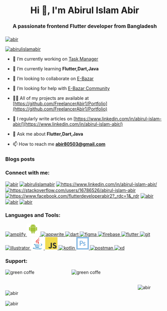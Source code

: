 
<h1 align="center">Hi 👋, I'm Abirul Islam Abir</h1>
<h3 align="center">A passionate frontend Flutter developer from Bangladesh</h3> 
  <h3 <img align="center" alt="Coding" width="400" src="https://cdn.dribbble.com/users/1162077/screenshots/3848914/programmer.gif"> </h3> 
 
<p align="left"> <a href="https://github.com/ryo-ma/github-profile-trophy"><img src="https://github-profile-trophy.vercel.app/?username=abir" alt="abir" /></a> </p>

<p align="left"> <a href="https://twitter.com/abirulislamabir" target="blank"><img src="https://img.shields.io/twitter/follow/abirulislamabir?logo=twitter&style=for-the-badge" alt="abirulislamabir" /></a> </p>

- 🔭 I’m currently working on [Task Manager](https://github.com/FreelancerAbir1/Task-Manager-Using-Getx)

- 🌱 I’m currently learning **Flutter,Dart,Java**

- 👯 I’m looking to collaborate on [E-Bazar](https://github.com/FreelancerAbir1/E-Bazar)

- 🤝 I’m looking for help with [E-Bazar Community](https://github.com/FreelancerAbir1/E-Bazar)

- 👨‍💻 All of my projects are available at [https://github.com/FreelancerAbir1/Portfolio](https://github.com/FreelancerAbir1/Portfolio)

- 📝 I regularly write articles on [https://www.linkedin.com/in/abirul-islam-abir/](https://www.linkedin.com/in/abirul-islam-abir/)

- 💬 Ask me about **Flutter,Dart,Java**

- 📫 How to reach me **abir80503@gmail.com**

### Blogs posts
<!-- BLOG-POST-LIST:START -->
<!-- BLOG-POST-LIST:END -->

<h3 align="left">Connect with me:</h3>
<p align="left">
<a href="https://dev.to/abir" target="blank"><img align="center" src="https://raw.githubusercontent.com/rahuldkjain/github-profile-readme-generator/master/src/images/icons/Social/devto.svg" alt="abir" height="30" width="40" /></a>
<a href="https://twitter.com/abirulislamabir" target="blank"><img align="center" src="https://raw.githubusercontent.com/rahuldkjain/github-profile-readme-generator/master/src/images/icons/Social/twitter.svg" alt="abirulislamabir" height="30" width="40" /></a>
<a href="https://linkedin.com/in/https://www.linkedin.com/in/abirul-islam-abir/" target="blank"><img align="center" src="https://raw.githubusercontent.com/rahuldkjain/github-profile-readme-generator/master/src/images/icons/Social/linked-in-alt.svg" alt="https://www.linkedin.com/in/abirul-islam-abir/" height="30" width="40" /></a>
<a href="https://stackoverflow.com/users/https://stackoverflow.com/users/16786526/abirul-islam-abir" target="blank"><img align="center" src="https://raw.githubusercontent.com/rahuldkjain/github-profile-readme-generator/master/src/images/icons/Social/stack-overflow.svg" alt="https://stackoverflow.com/users/16786526/abirul-islam-abir" height="30" width="40" /></a>
<a href="https://fb.com/https://www.facebook.com/flutterdeveloperabir2?_rdc=1&_rdr" target="blank"><img align="center" src="https://raw.githubusercontent.com/rahuldkjain/github-profile-readme-generator/master/src/images/icons/Social/facebook.svg" alt="https://www.facebook.com/flutterdeveloperabir2?_rdc=1&_rdr" height="30" width="40" /></a>
<a href="https://dribbble.com/abir" target="blank"><img align="center" src="https://raw.githubusercontent.com/rahuldkjain/github-profile-readme-generator/master/src/images/icons/Social/dribbble.svg" alt="abir" height="30" width="40" /></a>
<a href="https://hashnode.com/abir" target="blank"><img align="center" src="https://raw.githubusercontent.com/rahuldkjain/github-profile-readme-generator/master/src/images/icons/Social/hashnode.svg" alt="abir" height="30" width="40" /></a>
<a href="https://www.hackerrank.com/abir" target="blank"><img align="center" src="https://raw.githubusercontent.com/rahuldkjain/github-profile-readme-generator/master/src/images/icons/Social/hackerrank.svg" alt="abir" height="30" width="40" /></a>
</p>

<h3 align="left">Languages and Tools:</h3>
<p align="left"> <a href="https://aws.amazon.com/amplify/" target="_blank" rel="noreferrer"> <img src="https://docs.amplify.aws/assets/logo-dark.svg" alt="amplify" width="40" height="40"/> </a> <a href="https://developer.android.com" target="_blank" rel="noreferrer"> <img src="https://raw.githubusercontent.com/devicons/devicon/master/icons/android/android-original-wordmark.svg" alt="android" width="40" height="40"/> </a> <a href="https://appwrite.io" target="_blank" rel="noreferrer"> <img src="https://www.vectorlogo.zone/logos/appwriteio/appwriteio-icon.svg" alt="appwrite" width="40" height="40"/> </a> <a href="https://dart.dev" target="_blank" rel="noreferrer"> <img src="https://www.vectorlogo.zone/logos/dartlang/dartlang-icon.svg" alt="dart" width="40" height="40"/> </a> <a href="https://www.figma.com/" target="_blank" rel="noreferrer"> <img src="https://www.vectorlogo.zone/logos/figma/figma-icon.svg" alt="figma" width="40" height="40"/> </a> <a href="https://firebase.google.com/" target="_blank" rel="noreferrer"> <img src="https://www.vectorlogo.zone/logos/firebase/firebase-icon.svg" alt="firebase" width="40" height="40"/> </a> <a href="https://flutter.dev" target="_blank" rel="noreferrer"> <img src="https://www.vectorlogo.zone/logos/flutterio/flutterio-icon.svg" alt="flutter" width="40" height="40"/> </a> <a href="https://git-scm.com/" target="_blank" rel="noreferrer"> <img src="https://www.vectorlogo.zone/logos/git-scm/git-scm-icon.svg" alt="git" width="40" height="40"/> </a> <a href="https://www.adobe.com/in/products/illustrator.html" target="_blank" rel="noreferrer"> <img src="https://www.vectorlogo.zone/logos/adobe_illustrator/adobe_illustrator-icon.svg" alt="illustrator" width="40" height="40"/> </a> <a href="https://www.java.com" target="_blank" rel="noreferrer"> <img src="https://raw.githubusercontent.com/devicons/devicon/master/icons/java/java-original.svg" alt="java" width="40" height="40"/> </a> <a href="https://developer.mozilla.org/en-US/docs/Web/JavaScript" target="_blank" rel="noreferrer"> <img src="https://raw.githubusercontent.com/devicons/devicon/master/icons/javascript/javascript-original.svg" alt="javascript" width="40" height="40"/> </a> <a href="https://kotlinlang.org" target="_blank" rel="noreferrer"> <img src="https://www.vectorlogo.zone/logos/kotlinlang/kotlinlang-icon.svg" alt="kotlin" width="40" height="40"/> </a> <a href="https://www.photoshop.com/en" target="_blank" rel="noreferrer"> <img src="https://raw.githubusercontent.com/devicons/devicon/master/icons/photoshop/photoshop-line.svg" alt="photoshop" width="40" height="40"/> </a> <a href="https://postman.com" target="_blank" rel="noreferrer"> <img src="https://www.vectorlogo.zone/logos/getpostman/getpostman-icon.svg" alt="postman" width="40" height="40"/> </a> <a href="https://www.adobe.com/products/xd.html" target="_blank" rel="noreferrer"> <img src="https://cdn.worldvectorlogo.com/logos/adobe-xd.svg" alt="xd" width="40" height="40"/> </a> </p>

<h3 align="left">Support:</h3>
<p><a href="https://www.buymeacoffee.com/green coffe"> <img align="left" src="https://cdn.buymeacoffee.com/buttons/v2/default-yellow.png" height="50" width="210" alt="green coffe" /></a><a href="https://ko-fi.com/green coffe"> <img align="left" src="https://cdn.ko-fi.com/cdn/kofi3.png?v=3" height="50" width="210" alt="green coffe" /></a></p><br><br>

<p><img align="left" src="https://github-readme-stats.vercel.app/api/top-langs?username=abir&show_icons=true&locale=en&layout=compact" alt="abir" /></p>

<p>&nbsp;<img align="center" src="https://github-readme-stats.vercel.app/api?username=abir&show_icons=true&locale=en" alt="abir" /></p>

<p><img align="center" src="https://github-readme-streak-stats.herokuapp.com/?user=abir&" alt="abir" /></p>
